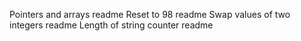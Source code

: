 Pointers and arrays readme
Reset to 98 readme
Swap values of two integers readme
Length of string counter readme
